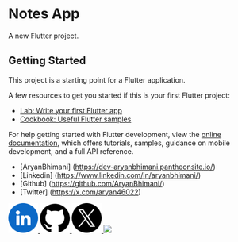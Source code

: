 # Notes App

A new Flutter project.

## Getting Started

This project is a starting point for a Flutter application.

A few resources to get you started if this is your first Flutter project:

- [Lab: Write your first Flutter app](https://docs.flutter.dev/get-started/codelab)
- [Cookbook: Useful Flutter samples](https://docs.flutter.dev/cookbook)

For help getting started with Flutter development, view the
[online documentation](https://docs.flutter.dev/), which offers tutorials,
samples, guidance on mobile development, and a full API reference.


- [AryanBhimani] (https://dev-aryanbhimani.pantheonsite.io/)
- [Linkedin] (https://www.linkedin.com/in/aryanbhimani/)
- [Github] (https://github.com/AryanBhimani/)
- [Twitter] (https://x.com/aryan46022)

<a href="https://www.linkedin.com/in/aryanbhimani/" target="_blank">
  <img src="assets/linkedin.png" width="60">
</a>
<a href="https://github.com/AryanBhimani" target="_blank">
  <img src="assets/github.png" width="60">
</a>
<a href="https://twitter.com/yourtwitterhandle" target="_blank">
  <img src="assets/twitter.png" width="60">
</a>
<a href="https://dev-aryanbhimani.pantheonsite.io/" target="_blank">
  <img src="![alt text](image.png)" width="60">
</a>
